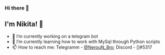 ### Hi there 👋
## I'm Nikita! 👏

- 🔭 I’m currently working on a telegram bot
- 🌱 I’m currently learning how to work with MySql through Python scripts
- 📫 How to reach me: Telegramm - [@NerouN_Bro](https://t.me/NerouN_Bro); Discord - []#5317

